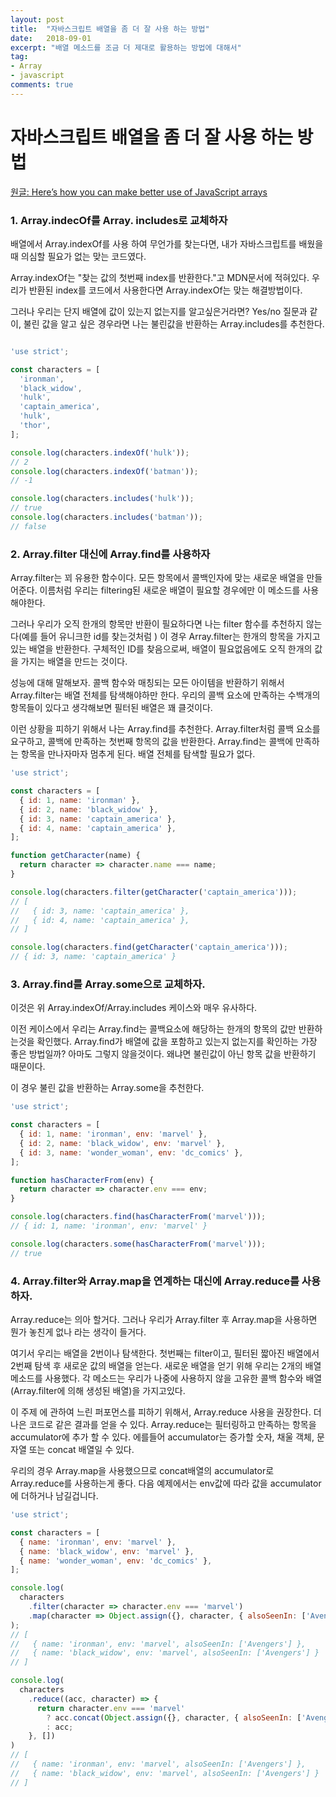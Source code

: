 ```yaml
---
layout: post
title:  "자바스크립트 배열을 좀 더 잘 사용 하는 방법"
date:   2018-09-01
excerpt: "배열 메소드를 조금 더 제대로 활용하는 방법에 대해서"
tag:
- Array 
- javascript
comments: true
---
```


# 자바스크립트 배열을 좀 더 잘 사용 하는 방법

[원글: Here’s how you can make better use of JavaScript arrays](https://medium.freecodecamp.org/heres-how-you-can-make-better-use-of-javascript-arrays-3efd6395af3c)

### 1. Array.indecOf를 Array. includes로 교체하자

배열에서 Array.indexOf를 사용 하여 무언가를 찾는다면, 내가 자바스크립트를 배웠을때 의심할 필요가 없는 맞는 코드였다.



Array.indexOf는 "찾는 값의 첫번째 index를 반환한다."고 MDN문서에 적혀있다. 우리가 반환된 index를 코드에서 사용한다면 Array.indexOf는 맞는 해결방법이다.



그러나 우리는 단지 배열에 값이 있는지 없는지를 알고싶은거라면?  Yes/no 질문과 같이, 불린 값을 알고 싶은 경우라면 나는 불린값을 반환하는 Array.includes를 추천한다.

~~~ javascript

'use strict';

const characters = [
  'ironman',
  'black_widow',
  'hulk',
  'captain_america',
  'hulk',
  'thor',
];

console.log(characters.indexOf('hulk'));
// 2
console.log(characters.indexOf('batman'));
// -1

console.log(characters.includes('hulk'));
// true
console.log(characters.includes('batman'));
// false
~~~



### 2. Array.filter 대신에  Array.find를 사용하자

Array.filter는 꾀 유용한 함수이다. 모든 항목에서 콜백인자에 맞는 새로운 배열을 만들어준다. 이름처럼 우리는 filtering된 새로운 배열이 필요할 경우에만 이 메소드를 사용해야한다.



그러나 우리가 오직 한개의 항목만 반환이 필요하다면 나는 filter 함수를 추천하지 않는다(예를 들어 유니크한 id를 찾는것처럼 ) 이 경우 Array.filter는 한개의 항목을 가지고 있는 배열을 반환한다. 구체적인 ID를 찾음으로써, 배열이 필요없음에도 오직 한개의 값을 가지는 배열을 만드는 것이다.



성능에 대해 말해보자. 콜백 함수와 매칭되는 모든 아이템을 반환하기 위해서 Array.filter는 배열 전체를 탐색해야하만 한다. 우리의 콜백 요소에 만족하는 수백개의 항목들이 있다고 생각해보면 필터된 배열은 꽤 클것이다.



이런 상황을 피하기 위해서 나는 Array.find를 추천한다. Array.filter처럼 콜백 요소를 요구하고, 콜백에 만족하는 첫번째 항목의 값을 반환한다. Array.find는 콜백에 만족하는 항목을 만나자마자 멈추게 된다. 배열 전체를 탐색할 필요가 없다.

~~~javascript
'use strict';

const characters = [
  { id: 1, name: 'ironman' },
  { id: 2, name: 'black_widow' },
  { id: 3, name: 'captain_america' },
  { id: 4, name: 'captain_america' },
];

function getCharacter(name) {
  return character => character.name === name;
}

console.log(characters.filter(getCharacter('captain_america')));
// [
//   { id: 3, name: 'captain_america' },
//   { id: 4, name: 'captain_america' },
// ]

console.log(characters.find(getCharacter('captain_america')));
// { id: 3, name: 'captain_america' }
~~~



### 3. Array.find를 Array.some으로 교체하자.

이것은 위 Array.indexOf/Array.includes 케이스와 매우 유사하다.



이전 케이스에서 우리는 Array.find는 콜백요소에 해당하는 한개의 항목의 값만 반환하는것을 확인했다. Array.find가 배열에 값을 포함하고 있는지 없는지를 확인하는 가장 좋은 방법일까? 아마도 그렇지 않을것이다. 왜냐면 불린값이 아닌 항목 값을 반환하기 때문이다.



이 경우 불린 값을 반환하는 Array.some을 추천한다.

~~~javascript
'use strict';

const characters = [
  { id: 1, name: 'ironman', env: 'marvel' },
  { id: 2, name: 'black_widow', env: 'marvel' },
  { id: 3, name: 'wonder_woman', env: 'dc_comics' },
];

function hasCharacterFrom(env) {
  return character => character.env === env;
}

console.log(characters.find(hasCharacterFrom('marvel')));
// { id: 1, name: 'ironman', env: 'marvel' }

console.log(characters.some(hasCharacterFrom('marvel')));
// true
~~~



### 4. Array.filter와 Array.map을 연계하는 대신에 Array.reduce를 사용하자.

Array.reduce는 의아 할거다. 그러나 우리가 Array.filter 후 Array.map을 사용하면 뭔가 놓친게 없나 라는 생각이 들거다.



여기서 우리는 배열을 2번이나 탐색한다. 첫번째는 filter이고, 필터된 짧아진 배열에서 2번째 탐색 후 새로운 값의 배열을 얻는다. 새로운 배열을 얻기 위해 우리는 2개의 배열 메소드를 사용했다. 각 메소드는 우리가 나중에 사용하지 않을 고유한 콜백 함수와 배열(Array.filter에 의해 생성된 배열)을 가지고있다.



이 주제 에 관하여 느린 퍼포먼스를 피하기 위해서, Array.reduce 사용을 권장한다. 더 나은 코드로 같은 결과를 얻을 수 있다. Array.reduce는 필터링하고 만족하는 항목을 accumulator에 추가 할 수 있다. 에를들어 accumulator는 증가할 숫자, 채울 객체, 문자열 또는 concat 배열일 수 있다.



우리의 경우 Array.map을 사용했으므로 concat배열의 accumulator로 Array.reduce를 사용하는게 좋다. 다음 예제에서는 env값에 따라 값을 accumulator에 더하거나 남길겁니다.

~~~javascript
'use strict';

const characters = [
  { name: 'ironman', env: 'marvel' },
  { name: 'black_widow', env: 'marvel' },
  { name: 'wonder_woman', env: 'dc_comics' },
];

console.log(
  characters
    .filter(character => character.env === 'marvel')
    .map(character => Object.assign({}, character, { alsoSeenIn: ['Avengers'] }))
);
// [
//   { name: 'ironman', env: 'marvel', alsoSeenIn: ['Avengers'] },
//   { name: 'black_widow', env: 'marvel', alsoSeenIn: ['Avengers'] }
// ]

console.log(
  characters
    .reduce((acc, character) => {
      return character.env === 'marvel'
        ? acc.concat(Object.assign({}, character, { alsoSeenIn: ['Avengers'] }))
        : acc;
    }, [])
)
// [
//   { name: 'ironman', env: 'marvel', alsoSeenIn: ['Avengers'] },
//   { name: 'black_widow', env: 'marvel', alsoSeenIn: ['Avengers'] }
// ]
~~~


